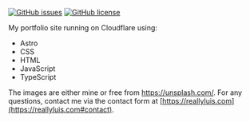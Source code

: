 <!--
# Welcome to [Astro](https://astro.build)

[![Open in StackBlitz](https://developer.stackblitz.com/img/open_in_stackblitz.svg)](https://stackblitz.com/github/withastro/astro/tree/latest/examples/basics)

> 🧑‍🚀 **Seasoned astronaut?** Delete this file. Have fun!

![basics](https://user-images.githubusercontent.com/4677417/186188965-73453154-fdec-4d6b-9c34-cb35c248ae5b.png)


## 🚀 Project Structure

Inside of your Astro project, you'll see the following folders and files:

```
/
├── public/
│   └── favicon.svg
├── src/
│   ├── components/
│   │   └── Card.astro
│   ├── layouts/
│   │   └── Layout.astro
│   └── pages/
│       └── index.astro
└── package.json
```

Astro looks for `.astro` or `.md` files in the `src/pages/` directory. Each page is exposed as a route based on its file name.

There's nothing special about `src/components/`, but that's where we like to put any Astro/React/Vue/Svelte/Preact components.

Any static assets, like images, can be placed in the `public/` directory.

## 🧞 Commands

All commands are run from the root of the project, from a terminal:

| Command                | Action                                             |
| :--------------------- | :------------------------------------------------- |
| `npm install`          | Installs dependencies                              |
| `npm run dev`          | Starts local dev server at `localhost:3000`        |
| `npm run build`        | Build your production site to `./dist/`            |
| `npm run preview`      | Preview your build locally, before deploying       |
| `npm run astro ...`    | Run CLI commands like `astro add`, `astro preview` |
| `npm run astro --help` | Get help using the Astro CLI                       |

## 👀 Want to learn more?

Feel free to check [our documentation](https://docs.astro.build) or jump into our [Discord server](https://astro.build/chat).
-->
<!-- [![GitHub CI](https://github.com/reallyluis/reallyluis/workflows/GitHub%20CI/badge.svg)](https://github.com/reallyluis/reallyluis) -->
<!-- [![Coverage Status](https://coveralls.io/repos/github/reallyluis/reallyluis/badge.svg?branch=main&kill_cache=1)](https://github.com/reallyluis/reallyluis/actions) -->
<!-- [![reallyluis](https://circleci.com/gh/reallyluis/reallyluis.svg?style=shield)](https://github.com/reallyluis/reallyluis) -->
[![GitHub issues](https://img.shields.io/github/issues/reallyluis/reallyluis?style=svg)](https://github.com/reallyluis/reallyluis/issues)
[![GitHub license](https://img.shields.io/github/license/reallyluis/reallyluis?style=svg)](https://github.com/reallyluis/reallyluis/blob/main/LICENSE)

My portfolio site running on Cloudflare using:

- Astro
- CSS
- HTML
- JavaScript
- TypeScript

The images are either mine or free from https://unsplash.com/.  For any questions, contact me via the contact form at [https://reallyluis.com](https://reallyluis.com#contact).